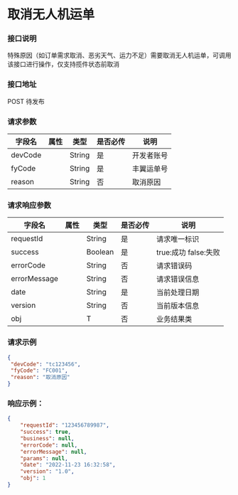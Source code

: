 # 取消无人机运单

### 接口说明

特殊原因（如订单需求取消、恶劣天气、运力不足）需要取消无人机运单，可调用该接口进行操作，仅支持揽件状态前取消

### 接口地址

POST
待发布

### 请求参数

| 字段名  | 属性 | 类型   | 是否必传 | 说明       |
| ------- | ---- | ------ | -------- | ---------- |
| devCode |      | String | 是       | 开发者账号 |
| fyCode  |      | String | 是       | 丰翼运单号 |
| reason  |      | String | 否       | 取消原因   |


### 请求响应参数

| 字段名       | 属性 | 类型    | 是否必传 | 说明                       |
| ------------ | ---- | ------- | -------- | -------------------------- |
| requestId    |      | String  | 是       | 请求唯一标识               |
| success      |      | Boolean | 是       | true:成功 false:失败       |
| errorCode    |      | String  | 否       | 请求错误码                 |
| errorMessage |      | String  | 否       | 请求错误信息 |
| date         |      | String  | 是       | 当前处理日期               |
| version      |      | String  | 否       | 当前版本信息               |
| obj          |      | T       | 否       | 业务结果类                 |

### 请求示例

```json
{
 "devCode": "tc123456",
 "fyCode": "FC001",
 "reason": "取消原因"
}
```

### 响应示例：

```json
{
	"requestId": "123456789987",
	"success": true,
	"business": null,
	"errorCode": null,
	"errorMessage": null,
	"params": null,
	"date": "2022-11-23 16:32:58",
	"version": "1.0",
	"obj": 1
}
```
